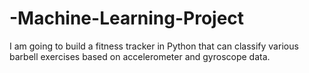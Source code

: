 # -Machine-Learning-Project
I am going to build a fitness tracker in Python that can classify various barbell exercises based on accelerometer and gyroscope data.
